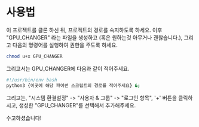 # 사용법

이 프로젝트를 클론 하신 뒤, 프로젝트의 경로를 숙지하도록 하세요.
이후 "GPU_CHANGER" 라는 파일을 생성하고 (혹은 원하는것 아무거나 괜찮습니다.), 그리고 다음의 명령어를 실행하여 권한을 주도록 하세요.

```bash
chmod u+x GPU_CHANGER
```

그리고서는 GPU_CHANGER에 다음과 같이 적어주세요.

```bash
#!/usr/bin/env bash
python3 {이곳에 해당 파이썬 스크립트의 경로를 적어주세요} &;
```

그리고는, "시스템 환결설정" -> "사용자 & 그룹" -> "로그인 항목", '+' 버튼을 클릭하시고, 생성한 "GPU_CHANGER"를 선택해서 추가해주세요.

수고하셨습니다!
